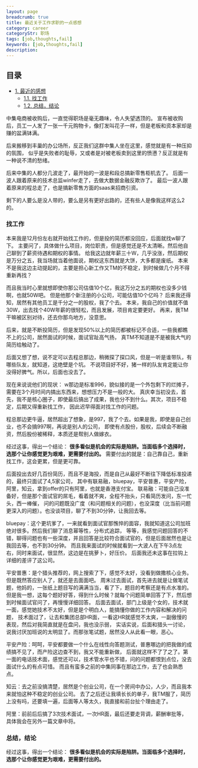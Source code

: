 ```yaml
---
layout: page
breadcrumb: true
title: 最近关于工作求职的一点感想
category: career
categoryStr: 职场 
tags: [job,thoughts,fail]
keywords: [job,thoughts,fail]
description: 
---
```


<div id="table-of-contents">
<h2>目录</h2>
<div id="text-table-of-contents">
<ul>
<li><a href="#sec-1">1. 最近的感想</a>
<ul>
<li><a href="#sec-1-1">1.1. 找工作</a></li>
<li><a href="#sec-1-2">1.2. 总结，结论</a></li>
</ul>
</li>
</ul>
</div>
</div>



中集电商被收购后，一直觉得职场是毫无趣味，令人失望透顶的。
宣布被收购后，员工一人发了一张一千元购物卡，像打发叫花子一样，但是老板和资本家却是赚的盆满钵满。

后来搬移到丰巢的办公场所，反正我们这群中集人坐在这里，感觉就是有一种压抑的氛围，
似乎是失败者的耻辱，又或者是对被老板卖到这里的愤懑？反正就是有一种说不清的愁绪。

后来中集的人都分几波走了，最开始的一波是和段总搞新零售柜机去了。
后面一波人跟着原来的技术总监winfer走了，去做大数据金融反欺诈了。
最后一波人跟着原来的程总走了，也是搞新零售方面的saas来招商引资。

剩下的人要么是没人带的，要么是另有更好出路的，还有些人是像我这样这么2的。

### 找工作<a id="sec-1-1" name="sec-1-1"></a>

本来我是12月份左右就开始找工作的，但是投的简历都没回应，后面就找w聊了下。
主要问了，具体做什么项目，岗位职责，但是感觉还是不太清晰。然后他自己聊到了薪资待遇和期权的事情。
给我这边就年薪三十W，几乎没涨，然后期权是万分之五，我当场就当着他面说，期权这东西就是大饼，大多都是废纸。
本来不是我这边主动提起的，主要是担心新工作又TM的不稳定，到时候做几个月不得重新再找？

而且我当时心里就想即使你那公司估值10个亿，我这万分之五的期权也没多少钱啊，也就50W吧。
但是他那个新注册的小公司，可能估值10个亿吗？
后来我还得知，居然有其他员工是千分之一的股权，我了个去。
本来，我自己的价值就不值30W，出去找个40W年薪的很轻松，而且发展，项目肯定要更好。
再来，我TM干嘛被区别对待，还去你那鸟地方，没意思。

后来，就是不断投简历，但是发现50%以上的简历都被标记不合适，一些我都瞧不上的公司，居然面试的时候，面试官趾高气扬，
真TM不知道是不是被我大气的简历给触动了。

后面又想了想，说不定可以去程总那边，稍微探了探口风，但是一听是谁带队，有哪些队友，就知道，这绝壁是个坑。
不说项目好不好，猪一样的队友肯定能让你没得好脾气。所以，后面也没去了。

现在来说说他们的现状：
w那边是标准996，貌似接的是一个外包剩下的烂摊子，需要在3个月时间内搞出东西来，想想压力不是一般的大。
真庆幸当初没去，首先，我不是核心圈子，即使最后搞出了成果，我也分不到什么。其次，项目不稳定，后期又得重新找工作，
因此迟早得面对找工作的问题。

程总那边更牛逼，居然超出了想象，是997，我了个去。如果是我，即使是自己创业，也不会搞997啊，再说是别人的公司，
即使有点股份，股权，后续会不断融资，然后股份被稀释，本质还是帮别人做嫁衣。

经过这事，得出一个结论： **很多看似是机会的实际是陷阱。当面临多个选择时，选那个让你感觉更为艰难，更需要付出的。**
需要付出的就是：自己靠自己，重新找工作，这会更累，但是更可靠。

后面投出去好几百份简历，而且不是海投，而是自己从最好不断往下降低标准投递的，最终只面试了4,5家公司，
其中有联易融，bluepay，平安普惠，平安产险，阿里，知云，拿到offer的只有阿里，也就是香港支付宝。
联易融：可能自己没准备好，但是那个面试官的屌毛，看着就不爽，全程不抬头，只看简历发问，东一忙头，西一棒催，
问的问题既没广度（和问题相关的问题），也没深度（比当前问题更深入的问题）。也没谈项目，聊了不到30分钟，让我回去等。

bluepay：这个更坑爹了，一来就看到面试官那憔悴的面容，我就知道这公司加班绝对很多。然后我们聊了消息幂等性，分布式追踪，
等等，我感觉问题回答的不错，聊得问题也有一些深度，并且回答是比较符合面试官的，但是后面居然也是让我回去等，也不到30分钟。
而且我来面试的时候就看到一大波人在下午3点左右，同时来面试，很显然，这边是在挑萝卜，好压价。
后面我还未这事在拉钩上详细的差评了这公司。

平安普惠：是个猎头推荐的，网上搜索了下，感觉不太好，没看到做撒核心业务。但是既然答应别人了，就还是去面面吧。
周末过去面试，首先进去就是让做笔试题，他妈的，一张纸上题目写的满满当当，看了下，题目的考察还是有点水准的。
但是我一想，这每个题好好答，得到什么时候？就每个问题简单回答了下，然后想到时候面试官问了，再慢慢详细回答。
后面去面试，部门上级是个女的，技术就一面，感觉她技术不太好，但是是个明白人，能搞懂你做的工作内容和解决的问题，
技术面过了，让去和集团总部HR面，一看这HR就感觉不太爽，一副傲慢的表现，然后对我简直就是在盘问，我也没示弱，
实话实说，后面和猎头一讨论，说我讨厌加班说的太明显了。而那张笔试题，居然没人从此看一眼，恶心。

平安产险：呵呵，平安都要做一个什么在线性向答题测试，普惠哪边的把我做的成绩搞不见了，而产险这边查不到，我又不能重新做，
后面就这样不了了之了。第一面的电话技术面，感觉还可以，技术管水平也不错，问的问题都恨到点位，没去面试什么的有点可惜。
而且有蛮多之前的中集同事在那边工作，去了也会熟悉点。

知云：去之前没搞清楚，居然是个创业公司，在一个房间中办公，人少，而且我本来就怕这种不稳定的创业公司。
去了之后还让我填长长的单子，我TM服了，简历上没有吗，还要填一遍，后面等人等太久，我直接和前台扯个理由走了。

阿里：前前后后搞了3次技术面试，一次HR面，最后还要走背调，薪酬审批等，具体我会在另外一篇文章中将。

### 总结，结论<a id="sec-1-2" name="sec-1-2"></a>

经过这事，得出一个结论： **很多看似是机会的实际是陷阱。当面临多个选择时，选那个让你感觉更为艰难，更需要付出的。**
